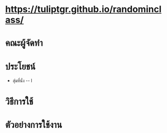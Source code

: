# https://tuliptgr.github.io/randominclass/
# คณะผู้จัดทำ
# ประโยชน์
- สุ่มที่นั่ง
-- l
# วิธีการใช้
# ตัวอย่างการใช้งาน
